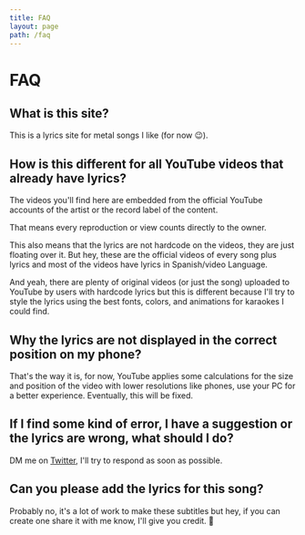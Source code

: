 ```yaml
---
title: FAQ
layout: page
path: /faq
---
```


# FAQ

## What is this site?

This is a lyrics site for metal songs I like (for now 😉). 

## How is this different for all YouTube videos that already have lyrics?

The videos you'll find here are embedded from the official YouTube accounts of
the artist or the record label of the content.

That means every reproduction or view counts directly to the owner.

This also means that the lyrics are not hardcode on the videos, they are just
floating over it. But hey, these are the official videos of every song plus
lyrics and most of the videos have lyrics in Spanish/video Language.

And yeah, there are plenty of original videos (or just the song) uploaded to
YouTube by users with hardcode lyrics but this is different because I'll try to
style the lyrics using the best fonts, colors, and animations for karaokes I
could find.

## Why the lyrics are not displayed in the correct position on my phone?

That's the way it is, for now, YouTube applies some calculations for the size
and position of the video with lower resolutions like phones, use your PC for a
better experience. Eventually, this will be fixed.

## If I find some kind of error, I have a suggestion or the lyrics are wrong, what should I do?

DM me on [Twitter](https://twitter.com/byoigres),  I'll try to respond as soon
as possible.

## Can you please add the lyrics for this song?

Probably no, it's a lot of work to make these subtitles but hey, if you can
create one share it with me know, I'll give you credit. 🙂